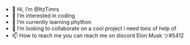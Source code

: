 - 👋 Hi, I’m @ItzTimrs
- 👀 I’m interested in coding
- 🌱 I’m currently learning phython
- 💞️ I’m looking to collaborate on a cool project i need tons of help of
- 📫 How to reach me you can reach me on discord Elon Musk ツ#5412 

<!---
ItzTimrs/ItzTimrs is a ✨ special ✨ repository because its `README.md` (this file) appears on your GitHub profile.
You can click the Preview link to take a look at your changes.
--->
